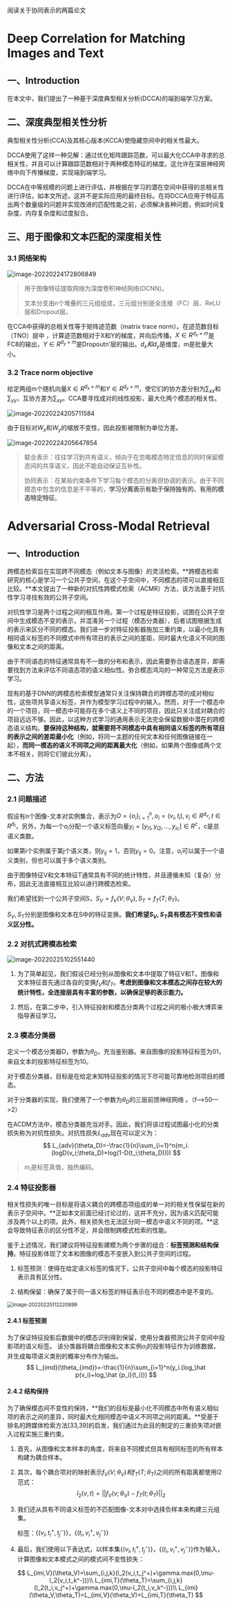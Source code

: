 阅读关于协同表示的两篇论文

# Deep Correlation for Matching Images and Text

## 一、Introduction

在本文中，我们提出了一种基于深度典型相关分析(DCCA)的端到端学习方案。

## 二、深度典型相关性分析

典型相关性分析(CCA)及其核心版本(KCCA)使隐藏空间中的相关性最大。

DCCA使用了这样一种见解：通过优化矩阵跟踪范数，可以最大化CCA中寻求的总相关性，并且可以计算跟踪范数相对于两种模态特征的梯度。这允许在深层神经网络中向下传播梯度，实现端到端学习。

DCCA在中等规模的问题上进行评估，并根据在学习的潜在空间中获得的总相关性进行评估，如本文所述，这并不是实际应用的最终目标。在将DCCA应用于特征高出两个数量级的问题并实现改进的匹配性能之前，必须解决各种问题，例如时间复杂度、内存复杂度和过度拟合。

## 三、用于图像和文本匹配的深度相关性

### 3.1 网络架构

![image-20220224172806849](周报.assets/image-20220224172806849.png)

> 用于图像特征提取网络为深度卷积神经网络(DCNN)。
>
> 文本分支由n个堆叠的三元组组成，三元组分别是全连接（FC）层、ReLU层和Dropout层。 

在CCA中获得的总相关性等于矩阵迹范数（matrix trace norm）。在迹范数目标（TNO）层中 ，计算迹范数相对于X和Y的梯度，并向后传播。$X\in R^{d_x\times m}$是FC8的输出，$Y\in R^{d_y \times m}$是Dropoutn’层的输出。$d_x和d_y$是维度，m是批量大小。 

### 3.2 Trace norm objective

给定两组m个随机向量$X\in R^{d_x\times m}$和$Y\in R^{d_y\times m}$，使它们的协方差分别为$\sum_{xx}$和$\sum_{yy}$，互协方差为$\sum_{xy}$。CCA要寻找成对的线性投影，最大化两个模态的相关性。

![image-20220224205711584](周报.assets/image-20220224205711584.png)

由于目标对$W_x$和$W_y$的缩放不变性，因此投影被限制为单位方差。

![image-20220224205647854](周报.assets/image-20220224205647854.png)

> 联合表示：往往学习到共有语义，倾向于在忽略模态特定信息的同时保留模态间的共享语义，因此不能自动保证互补性。
>
> 协同表示：在某些约束条件下学习每个模态的分离但协调的表示。由于不同模态中包含的信息是不平等的，**学习分离表示有助于保持独有的、有用的模态特定特征**。

# Adversarial Cross-Modal Retrieval

## 一、Introduction

跨模态检索旨在实现跨不同模态（例如文本与图像）的灵活检索。**跨模态检索研究的核心是学习一个公共子空间，在这个子空间中，不同模态的项可以直接相互比较。**本文提出了一种新的对抗性跨模式检索（ACMR）方法，该方法基于对抗性学习寻找有效的公共子空间。

对抗性学习是两个过程之间的相互作用。第一个过程是特征投影，试图在公共子空间中生成模态不变的表示，并混淆另一个过程（模态分类器），后者试图根据生成的表示来区分不同的模态。我们进一步对特征投影器施加三重约束，以最小化具有相同语义标签的不同模式中所有项目的表示之间的差距，同时最大化语义不同的图像和文本之间的距离。

由于不同语态的特征通常具有不一致的分布和表示，因此需要弥合语态差异，即需要找到方法来评估不同语态项的语义相似性。弥合模态鸿沟的一种常见方法是表示学习。

现有的基于DNN的跨模态检索模型通常只关注保持耦合的跨模态项的成对相似性，这些项共享语义标签，并作为模型学习过程中的输入。然而，对于一个模态中的一个项目，同一模态中可能存在多个语义上不同的项目，因此只关注成对耦合的项目远远不够。因此，以这种方式学习的通用表示无法完全保留数据中潜在的跨模态语义结构。**要保持这种结构，就需要将不同模态中具有相同语义标签的所有项目的表示之间的差距最小化**（例如，将同一主题的任何文本和任何图像链接在一起），**而同一模态的语义不同项之间的距离最大化**（例如，如果两个图像或两个文本不相关，则将它们彼此分离）。 

## 二、方法

### 2.1 问题描述

假设有n个图像-文本对实例集合，表示为$O=\{o_i\}_{i=1}^n,o_i=(v_i,t_i),v_i\in R^{d_v},t\in R^{d_t}$，另外，为每一个$o_i$分配一个语义标签向量$y_i=[y_{i1},y_{i2},…,y_{ic}]\in R^c$，c是总语义类数。

如果第i个实例属于第j个语义类，则$y_{ij}=1$，否则$y_{ij}=0$。注意，$o_i$可以属于一个语义类别，但也可以属于多个语义类别。

由于图像特征V和文本特征T通常具有不同的统计特性，并且遵循未知（复杂）分布，因此无法直接相互比较以进行跨模态检索。

我们希望找到一个公共子空间S，$S_V=f_V(V;\theta_V),S_T=f_T(T;\theta_T)$。

$S_V,S_T$分别是图像和文本在S中的特征变换。**我们希望$S_V,S_T$具有模态不变性和语义区分性。**

### 2.2 对抗式跨模态检索

![image-20220225102551440](周报.assets/image-20220225102551440.png)

1. 为了简单起见，我们假设已经分别从图像和文本中提取了特征V和T。图像和文本特征首先通过各自的变换$f_V$和$f_T$。**考虑到图像和文本模态之间存在较大的统计特性，全连接层具有丰富的参数，以确保足够的表示能力。** 

2. 然后，在第二步中，引入特征投射和模态分类两个过程之间的极小极大博弈来指导表征学习。

### 2.3 模态分类器

定义一个模态分类器D，参数为$\theta_D$，充当鉴别器。来自图像的投影特征标签为01，来自文本的投影特征标签为10。

对于模态分类器，目标是在给定未知特征投影的情况下尽可能可靠地检测项目的模态。

对于分类器的实现，我们使用了一个参数为$\theta_D$的三层前馈神经网络 。（f—>50—>2）

在ACDM方法中，模态分类器充当对手。因此，我们将该过程试图最小化的分类损失称为对抗性损失。对抗性损失$L_{adv}$现在可以定义为：
$$
L_{adv}(\theta_D)=-\frac{1}{n}\sum_{i=1}^n(m_i.(logD(v_i;\theta_D)+log(1-D(t_i;\theta_D))))
$$

> $m_i$是标签真值，独热编码。

### 2.4 特征投影器

相关性损失的唯一目标是将语义耦合的跨模态项组成的单一对的相关性保留在新的表示子空间中。**正如本文前面已经讨论过的，这并不充分，因为语义匹配可能涉及两个以上的项。此外，相关损失也无法区分同一模态中语义不同的项。**这会导致特征表示的区分性不足，并会限制跨模式检索的性能。

鉴于上述情况，我们建议将特征投影建模为两个步骤的组合：**标签预测和结构保持**。特征投影体现了文本和图像的模态不变嵌入到公共子空间的过程。

1. 标签预测：使得在给定语义标签的情况下，公共子空间中每个模态的投影特征表示具有区分性。

2. 结构保留：确保了属于同一语义标签的特征表示在不同的模态中是不变的。

<img src="周报.assets/image-20220225112220899.png" alt="image-20220225112220899" style="zoom: 80%;" />

#### 2.4.1 标签预测

为了保证特征投影后数据中的模态识别得到保留，使用分类器预测公共子空间中投影项的语义标签。 该分类器将耦合图像和文本实例$o_i$的投影特征作为训练数据，并生成每项语义类别的概率分布作为输出。 
$$
L_{imd}(\theta_{imd})=-\frac{1}{n}\sum_{i=1}^n(y_i.(log_\hat p(v_i)+log_\hat {p_i}(t_i)))
$$

#### 2.4.2 结构保持

为了确保模态间不变性的保持，**我们的目标是最小化不同模态中所有语义相似项的表示之间的差异，同时最大化相同模态中语义不同项之间的距离。**受基于排名的跨媒体检索方法[33,39]的启发，我们通过为此目的制定的三重损失项对嵌入过程实施三重约束。

1. 首先，从图像和文本样本的角度，将来自不同模式但具有相同标签的所有样本构建为耦合样本。

2. 其次，每个耦合项对的映射表示$f_V(V;\theta_V)和f_T(T;\theta_T)$之间的所有距离都使用l2范式：
   $$
   l_2(v,t)=||f_V(v;\theta_V)-f_T(t;\theta_T)||_2
   $$

3. 我们还从具有不同语义标签的不匹配图像-文本对中选择负样本来构建三元组集。

   标签：$\{(v_i,t_i^+,t_j^-)\}$，$\{(t_i,v_i^+,v_j^-)\}$

4. 最后，我们使用以下表达式，以样本集$\{(v_i,t_i^+,t_j^-)\}$，$\{(t_i,v_i^+,v_j^-)\}$作为输入，计算图像和文本模式之间的模式间不变性损失：

$$
L_{imi,V}(\theta_V)=\sum_{i,j,k}(l_2(v_i,t_j^+)+\gamma.max(0,\mu-l_2(v_i,t_k^-)))\\
L_{imi,T}(\theta_T)=\sum_{i,j,k}(l_2(t_i,v_j^+)+\gamma.max(0,\mu-l_2(t_i,v_k^-)))\\
L_{imi}(\theta_V,\theta_T)=L_{imi,V}(\theta_V)+L_{imi,T}(\theta_T)
$$